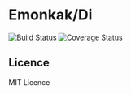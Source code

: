 # Emonkak/Di

[![Build Status](https://travis-ci.org/emonkak/php-di.png)](https://travis-ci.org/emonkak/php-di)
[![Coverage Status](https://coveralls.io/repos/emonkak/php-di/badge.png)](https://coveralls.io/r/emonkak/php-di)

## Licence

MIT Licence
